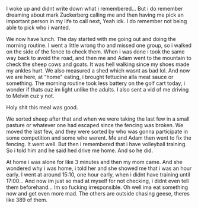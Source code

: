 I woke up and didnt write down what i remembered... But i do remember dreaming about mark Zuckerberg calling me and then having me pick an important person in my life to call next, Yeah idk. I do remember not being able to pick who i wanted.

We now have lunch. The day started with me going out and doing the morning routine. I went a little wrong tho and missed one group, so i walked on the side of the fence to check them. When i was done i took the same way back to avoid the road, and then me and Adam went to the mountain to check the sheep cows and goats. It was hell walking since my shoes made my ankles hurt. We also measured a shed which wasnt as bad lol. And now we are here, at "home" eating, i brought fettucine alla meat sauce or something.
The morning routine took less battery on the golf cart today, i wonder if thats cuz im light unlike the adults. I also sent a vid of me driving to Melvin cuz y not.

Holy shit this meal was good.

We sorted sheep after that and when we were taking the last few in a small pasture or whatever one had escaped since the fencing was broken. We moved the last few, and they were sorted by who was gonna participate in some competition and some who werent. Me and Adam then went to fix the fencing. It went well. But then i remembered that i have volleyball training. So i told him and he said hed drive me home. And so he did.

At home i was alone for like 3 minutes and then my mom came. And she wondered why i was home, i told her and she showed me that i was an hour early. I went at around 15:10, one hour early, when i didnt have training until 17:00... And now im just so mad at myself for not checking, i didnt even tell them beforehand... Im so fucking irresponsible. Oh well ima eat something now and get even more mad. The others are outside chasing geese, theres like 389 of them.
